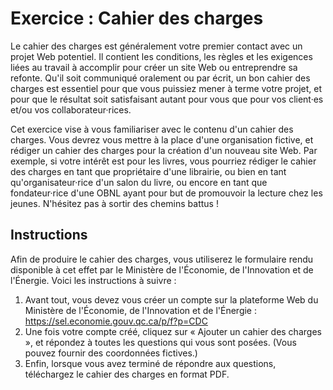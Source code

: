 # Exercice : Cahier des charges

Le cahier des charges est généralement votre premier contact avec un projet Web potentiel. Il contient les conditions, les règles et les exigences liées au travail à accomplir pour créer un site Web ou entreprendre sa refonte. Qu'il soit communiqué oralement ou par écrit, un bon cahier des charges est essentiel pour que vous puissiez mener à terme votre projet, et pour que le résultat soit satisfaisant autant pour vous que pour vos client·es et/ou vos collaborateur·rices.

Cet exercice vise à vous familiariser avec le contenu d'un cahier des charges. Vous devrez vous mettre à la place d'une organisation fictive, et rédiger un cahier des charges pour la création d'un nouveau site Web. Par exemple, si votre intérêt est pour les livres, vous pourriez rédiger le cahier des charges en tant que propriétaire d'une librairie, ou bien en tant qu'organisateur·rice d'un salon du livre, ou encore en tant que fondateur·rice d'une OBNL ayant pour but de promouvoir la lecture chez les jeunes. N'hésitez pas à sortir des chemins battus !

## Instructions

Afin de produire le cahier des charges, vous utiliserez le formulaire rendu disponible à cet effet par le Ministère de l'Économie, de l'Innovation et de l'Énergie. Voici les instructions à suivre :

1. Avant tout, vous devez vous créer un compte sur la plateforme Web du Ministère de l'Économie, de l'Innovation et de l'Énergie : https://sel.economie.gouv.qc.ca/p/f?p=CDC
2. Une fois votre compte créé, cliquez sur « Ajouter un cahier des charges », et répondez à toutes les questions qui vous sont posées. (Vous pouvez fournir des coordonnées fictives.)
3. Enfin, lorsque vous avez terminé de répondre aux questions, téléchargez le cahier des charges en format PDF.